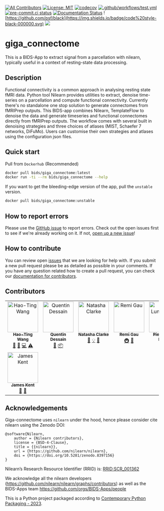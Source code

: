 [![All Contributors](https://img.shields.io/github/all-contributors/bids-apps/giga_connectome?color=ee8449&style=flat)](#contributors)
[![License: MIT](https://img.shields.io/badge/License-MIT-yellow.svg)](https://opensource.org/licenses/MIT)
[![codecov](https://codecov.io/gh/bids-apps/giga_connectome/branch/main/graph/badge.svg?token=P4EGV7NKZ8)](https://codecov.io/gh/bids-apps/giga_connectome)
[![.github/workflows/test.yml](https://github.com/bids-apps/giga_connectome/actions/workflows/test.yml/badge.svg)](https://github.com/bids-apps/giga_connectome/actions/workflows/test.yml)
[![pre-commit.ci status](https://results.pre-commit.ci/badge/github/bids-apps/giga_connectome/main.svg)](https://results.pre-commit.ci/latest/github/bids-apps/giga_connectome/main)
[![Documentation Status](https://readthedocs.org/projects/giga-connectome/badge/?version=stable)](https://giga-connectome.readthedocs.io/en/latest/?badge=stable)
![https://github.com/psf/black](https://img.shields.io/badge/code%20style-black-000000.svg)
![](https://img.shields.io/docker/pulls/bids/giga_connectome)

# giga_connectome

This is a BIDS-App to extract signal from a parcellation with nilearn,
typically useful in a context of resting-state data processing.

## Description

Functional connectivity is a common approach in analysing resting state fMRI data. Python tool Nilearn
provides utilities to extract, denoise time-series on a parcellation and compute functional connectivity.
Currently there's no standalone one stop solution to generate connectomes from fMRIPrep outputs.
This BIDS-app combines Nilearn, TemplateFlow to denoise the data and generate timeseries and functional
connectomes directly from fMRIPrep outputs.
The workflow comes with several built in denoising strategies and three choices of atlases
(MIST, Schaefer 7 networks, DiFuMo).
Users can customise their own strategies and atlases using the configuration json files.

## Quick start

Pull from `Dockerhub` (Recommended)

```bash
docker pull bids/giga_connectome:latest
docker run -ti --rm bids/giga_connectome --help
```

If you want to get the bleeding-edge version of the app,
pull the `unstable` version.

```bash
docker pull bids/giga_connectome:unstable
```

## How to report errors

Please use the [GitHub issue](https://github.com/bids-apps/giga_connectome/issues) to report errors.
Check out the open issues first to see if we're already working on it.
If not, [open up a new issue](https://github.com/bids-apps/giga_connectome/issues/new)!

## How to contribute

You can review open [issues]((https://github.com/bids-apps/giga_connectome/issues)) that we are looking for help with.
If you submit a new pull request please be as detailed as possible in your comments.
If you have any question related how to create a pull request, you can check our [documentation for contributors](https://giga-connectome.readthedocs.io/en/latest/contributing.html).

## Contributors

<!-- ALL-CONTRIBUTORS-LIST:START - Do not remove or modify this section -->
<!-- prettier-ignore-start -->
<!-- markdownlint-disable -->
<table>
  <tbody>
    <tr>
      <td align="center" valign="top" width="14.28%"><a href="https://wanghaoting.com/"><img src="https://avatars.githubusercontent.com/u/13743617?v=4?s=100" width="100px;" alt="Hao-Ting Wang"/><br /><sub><b>Hao-Ting Wang</b></sub></a><br /><a href="#ideas-htwangtw" title="Ideas, Planning, & Feedback">🤔</a> <a href="#research-htwangtw" title="Research">🔬</a> <a href="#code-htwangtw" title="Code">💻</a> <a href="#test-htwangtw" title="Tests">⚠️</a></td>
      <td align="center" valign="top" width="14.28%"><a href="https://github.com/Hyedryn"><img src="https://avatars.githubusercontent.com/u/5383293?v=4?s=100" width="100px;" alt="Quentin Dessain"/><br /><sub><b>Quentin Dessain</b></sub></a><br /><a href="#userTesting-Hyedryn" title="User Testing">📓</a> <a href="#platform-Hyedryn" title="Packaging/porting to new platform">📦</a></td>
      <td align="center" valign="top" width="14.28%"><a href="https://github.com/clarkenj"><img src="https://avatars.githubusercontent.com/u/57987005?v=4?s=100" width="100px;" alt="Natasha Clarke"/><br /><sub><b>Natasha Clarke</b></sub></a><br /><a href="#userTesting-clarkenj" title="User Testing">📓</a> <a href="#example-clarkenj" title="Examples">💡</a> <a href="#bug-clarkenj" title="Bug reports">🐛</a></td>
      <td align="center" valign="top" width="14.28%"><a href="https://remi-gau.github.io/"><img src="https://avatars.githubusercontent.com/u/6961185?v=4?s=100" width="100px;" alt="Remi Gau"/><br /><sub><b>Remi Gau</b></sub></a><br /><a href="#infra-Remi-Gau" title="Infrastructure (Hosting, Build-Tools, etc)">🚇</a> <a href="#maintenance-Remi-Gau" title="Maintenance">🚧</a></td>
      <td align="center" valign="top" width="14.28%"><a href="http://simexp.github.io"><img src="https://avatars.githubusercontent.com/u/1670887?v=4?s=100" width="100px;" alt="Pierre Lune Bellec"/><br /><sub><b>Pierre Lune Bellec</b></sub></a><br /><a href="#ideas-pbellec" title="Ideas, Planning, & Feedback">🤔</a> <a href="#financial-pbellec" title="Financial">💵</a></td>
      <td align="center" valign="top" width="14.28%"><a href="https://github.com/shnizzedy"><img src="https://avatars.githubusercontent.com/u/5974438?v=4?s=100" width="100px;" alt="Jon Cluce"/><br /><sub><b>Jon Cluce</b></sub></a><br /><a href="#bug-shnizzedy" title="Bug reports">🐛</a></td>
      <td align="center" valign="top" width="14.28%"><a href="https://github.com/emullier"><img src="https://avatars.githubusercontent.com/u/43587002?v=4?s=100" width="100px;" alt="Emeline Mullier"/><br /><sub><b>Emeline Mullier</b></sub></a><br /><a href="#bug-emullier" title="Bug reports">🐛</a></td>
    </tr>
    <tr>
      <td align="center" valign="top" width="14.28%"><a href="https://jdkent.github.io/"><img src="https://avatars.githubusercontent.com/u/12564882?v=4?s=100" width="100px;" alt="James Kent"/><br /><sub><b>James Kent</b></sub></a><br /><a href="#bug-jdkent" title="Bug reports">🐛</a> <a href="#doc-jdkent" title="Documentation">📖</a></td>
    </tr>
  </tbody>
</table>

<!-- markdownlint-restore -->
<!-- prettier-ignore-end -->

<!-- ALL-CONTRIBUTORS-LIST:END -->

## Acknowledgements

Giga-connectome uses `nilearn` under the hood,
hence please consider cite nilearn using the Zenodo DOI:

```
@software{Nilearn,
    author = {Nilearn contributors},
    license = {BSD-4-Clause},
    title = {{nilearn}},
    url = {https://github.com/nilearn/nilearn},
    doi = {https://doi.org/10.5281/zenodo.8397156}
}
```
Nilearn’s Research Resource Identifier (RRID) is:
[RRID:SCR_001362](https://rrid.site/data/record/nlx_144509-1/SCR_001362/resolver?q=nilearn&l=nilearn&i=rrid:scr_001362)

We acknowledge all the nilearn developers
(https://github.com/nilearn/nilearn/graphs/contributors)
as well as the BIDS-Apps team
https://github.com/orgs/BIDS-Apps/people

This is a Python project packaged according to [Contemporary Python Packaging - 2023][].

[Contemporary Python Packaging - 2023]: https://effigies.gitlab.io/posts/python-packaging-2023/
